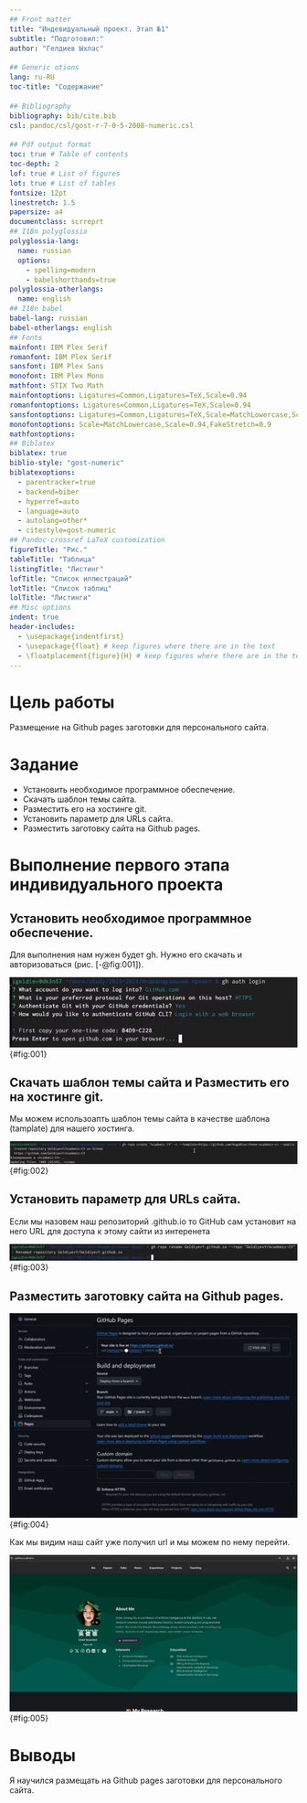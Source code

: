 ```yaml
---
## Front matter
title: "Индевидуальный проект. Этап №1"
subtitle: "Подготовил:"
author: "Гелдиев Ыхлас"

## Generic otions
lang: ru-RU
toc-title: "Содержание"

## Bibliography
bibliography: bib/cite.bib
csl: pandoc/csl/gost-r-7-0-5-2008-numeric.csl

## Pdf output format
toc: true # Table of contents
toc-depth: 2
lof: true # List of figures
lot: true # List of tables
fontsize: 12pt
linestretch: 1.5
papersize: a4
documentclass: scrreprt
## I18n polyglossia
polyglossia-lang:
  name: russian
  options:
	- spelling=modern
	- babelshorthands=true
polyglossia-otherlangs:
  name: english
## I18n babel
babel-lang: russian
babel-otherlangs: english
## Fonts
mainfont: IBM Plex Serif
romanfont: IBM Plex Serif
sansfont: IBM Plex Sans
monofont: IBM Plex Mono
mathfont: STIX Two Math
mainfontoptions: Ligatures=Common,Ligatures=TeX,Scale=0.94
romanfontoptions: Ligatures=Common,Ligatures=TeX,Scale=0.94
sansfontoptions: Ligatures=Common,Ligatures=TeX,Scale=MatchLowercase,Scale=0.94
monofontoptions: Scale=MatchLowercase,Scale=0.94,FakeStretch=0.9
mathfontoptions:
## Biblatex
biblatex: true
biblio-style: "gost-numeric"
biblatexoptions:
  - parentracker=true
  - backend=biber
  - hyperref=auto
  - language=auto
  - autolang=other*
  - citestyle=gost-numeric
## Pandoc-crossref LaTeX customization
figureTitle: "Рис."
tableTitle: "Таблица"
listingTitle: "Листинг"
lofTitle: "Список иллюстраций"
lotTitle: "Список таблиц"
lolTitle: "Листинги"
## Misc options
indent: true
header-includes:
  - \usepackage{indentfirst}
  - \usepackage{float} # keep figures where there are in the text
  - \floatplacement{figure}{H} # keep figures where there are in the text
---
```


# Цель работы

Размещение на Github pages заготовки для персонального сайта.

# Задание

- Установить необходимое программное обеспечение.
- Скачать шаблон темы сайта.
- Разместить его на хостинге git.
- Установить параметр для URLs сайта.
- Разместить заготовку сайта на Github pages.

# Выполнение первого этапа индивидуального проекта

## Установить необходимое программное обеспечение.

Для выполнения нам нужен будет gh. Нужно его скачать и авторизоваться (рис. [-@fig:001]).

![*gh auth*](image/gh-auth.png){#fig:001}

## Скачать шаблон темы сайта и Разместить его на хостинге git.

Мы можем использоапть шаблон темы сайта в качестве шаблона (tamplate) для нашего хостинга.

![*gh repo create*](image/gh_repo_create.png){#fig:002}

## Установить параметр для URLs сайта.

Если мы назовем наш репозиторий <username>.github.io то GitHub сам установит на него URL для доступа к этому сайти из интеренета

![*gh repo rename*](image/gh_repo_rename.png){#fig:003}

## Разместить заготовку сайта на Github pages.

![Зайдем на Githun pages](image/github_pages.png){#fig:004}

Как мы видим наш сайт уже получил url и мы можем по нему перейти.

![Наш сайт](image/site_visit.png){#fig:005}

# Выводы

Я научился размещать на Github pages заготовки для персонального сайта.

